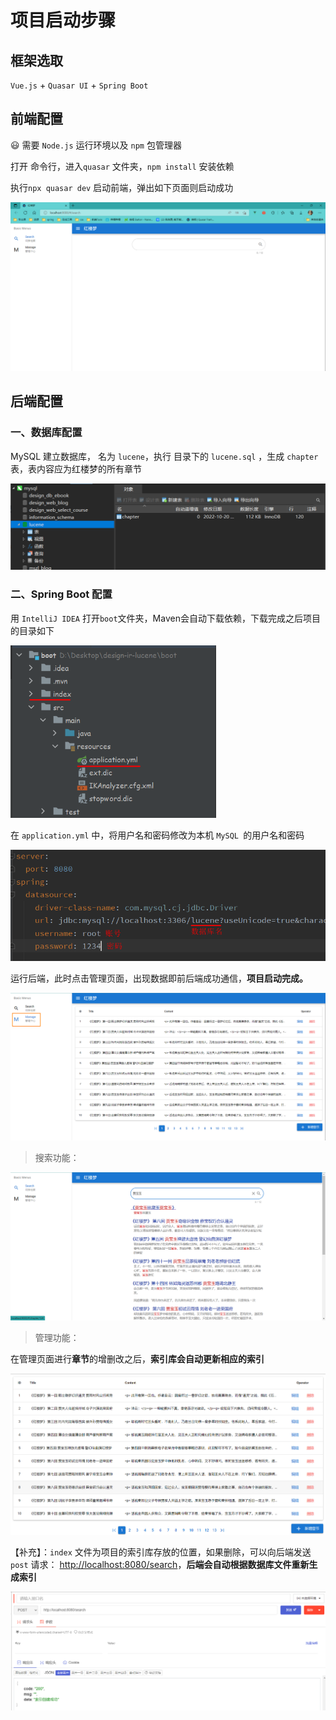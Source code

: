 # 项目启动步骤

## 框架选取

`Vue.js` + `Quasar UI` + `Spring Boot`

## 前端配置

:smiley: 需要 `Node.js` 运行环境以及 `npm` 包管理器

打开 命令行，进入`quasar` 文件夹，`npm install` 安装依赖

执行`npx quasar dev` 启动前端，弹出如下页面则启动成功

<img src="README.assets/image-20221021142627977.png" alt="image-20221021142627977"  />



## 后端配置

### 一、数据库配置

MySQL 建立数据库， 名为 `lucene`，执行 目录下的 `lucene.sql`  ，生成 `chapter` 表，表内容应为红楼梦的所有章节

<img src="README.assets/image-20221021142245980.png" alt="image-20221021142245980" style="zoom: 67%;" />



### 二、Spring Boot 配置

用 `IntelliJ IDEA` 打开`boot`文件夹，Maven会自动下载依赖，下载完成之后项目的目录如下

<img src="README.assets/image-20221021140724974.png" alt="image-20221021140724974" style="zoom:67%;" />

在 `application.yml` 中，将用户名和密码修改为本机 `MySQL `的用户名和密码

<img src="README.assets/image-20221021135610301.png" alt="image-20221021135610301" style="zoom:67%;" />

运行后端，此时点击管理页面，出现数据即前后端成功通信，**项目启动完成。**

<img src="README.assets/image-20221021143006541.png" alt="image-20221021143006541"  />

> 搜索功能：

![image-20221021154230537](README.assets/image-20221021154230537.png)



> 管理功能：

在管理页面进行**章节**<chapter>的增删改之后，**索引库会自动更新相应的索引**

![image-20221021154602531](README.assets/image-20221021154602531.png)



【补充】：`index` 文件为项目的索引库存放的位置，如果删除，可以向后端发送 `post` 请求： [http://localhost:8080/search](http://localhost:8080/search)，**后端会自动根据数据库文件重新生成索引**

![image-20221021143208098](README.assets/image-20221021143208098.png)

